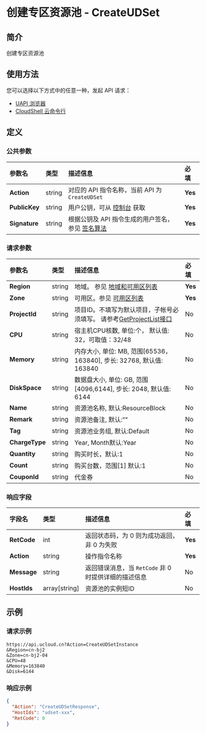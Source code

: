 # 创建专区资源池 - CreateUDSet

## 简介

创建专区资源池






## 使用方法

您可以选择以下方式中的任意一种，发起 API 请求：
- [UAPI 浏览器](https://console.ucloud.cn/uapi/detail?id=CreateUDSet)
- [CloudShell 云命令行](https://shell.ucloud.cn/)


## 定义

### 公共参数

| 参数名 | 类型 | 描述信息 | 必填 |
|:---|:---|:---|:---|
| **Action**     | string  | 对应的 API 指令名称，当前 API 为 `CreateUDSet`                        | **Yes** |
| **PublicKey**  | string  | 用户公钥，可从 [控制台](https://console.ucloud.cn/uapi/apikey) 获取                                             | **Yes** |
| **Signature**  | string  | 根据公钥及 API 指令生成的用户签名，参见 [签名算法](api/summary/signature.md)  | **Yes** |

### 请求参数

| 参数名 | 类型 | 描述信息 | 必填 |
|:---|:---|:---|:---|
| **Region** | string | 地域。 参见 [地域和可用区列表](api/summary/regionlist) |**Yes**|
| **Zone** | string | 可用区。参见 [可用区列表](api/summary/regionlist) |**Yes**|
| **ProjectId** | string | 项目ID。不填写为默认项目，子帐号必须填写。 请参考[GetProjectList接口](api/summary/get_project_list) |No|
| **CPU** | string | 宿主机CPU核数, 单位:个， 默认值: 32，可取值：32/48 |No|
| **Memory** | string | 内存大小, 单位: MB, 范围[65536，163840], 步长: 32768, 默认值: 163840 |No|
| **DiskSpace** | string | 数据盘大小, 单位: GB, 范围[4096,6144], 步长: 2048, 默认值: 6144 |No|
| **Name** | string | 资源池名称, 默认:ResourceBlock |No|
| **Remark** | string | 资源池备注, 默认:”” |No|
| **Tag** | string | 资源池业务组, 默认:Default |No|
| **ChargeType** | string | Year, Month默认:Year |No|
| **Quantity** | string | 购买时长，默认:1 |No|
| **Count** | string | 购买台数，范围[1] 默认:1 |No|
| **CouponId** | string | 代金券 |No|

### 响应字段

| 字段名 | 类型 | 描述信息 | 必填 |
|:---|:---|:---|:---|
| **RetCode** | int | 返回状态码，为 0 则为成功返回，非 0 为失败 |**Yes**|
| **Action** | string | 操作指令名称 |**Yes**|
| **Message** | string | 返回错误消息，当 `RetCode` 非 0 时提供详细的描述信息 |No|
| **HostIds** | array[string] | 资源池的实例短ID |No|




## 示例

### 请求示例
    
```
https://api.ucloud.cn?Action=CreateUDSetInstance
&Region=cn-bj2
&Zone=cn-bj2-04
&CPU=48
&Memory=163840
&Disk=6144
```

### 响应示例
    
```json
{
  "Action": "CreateUDSetResponse",
  "HostIds": "udset-xxx",
  "RetCode": 0
}
```





